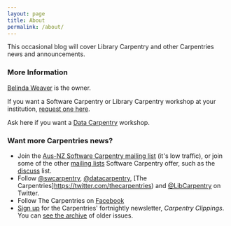 ```yaml
---
layout: page
title: About
permalink: /about/
---
```


This occasional blog will cover Library Carpentry and other Carpentries news and announcements.

### More Information

[Belinda Weaver](https://twitter.com/cloudaus) is the owner.

If you want a Software Carpentry or Library Carpentry workshop at your institution, [request one here](http://software-carpentry.org/workshops/request/). 

Ask here if you want a [Data Carpentry](http://www.datacarpentry.org/workshops-host/) workshop.

### Want more Carpentries news?

- Join the [Aus-NZ Software Carpentry mailing list](http://lists.software-carpentry.org/listinfo/aus-nz) (it's low traffic), or join some of the other [mailing lists](http://software-carpentry.org/join/) Software Carpentry offer, such as the [discuss](http://lists.software-carpentry.org/listinfo/discuss) list.
- Follow [@swcarpentry](https://twitter.com/swcarpentry), [@datacarpentry](https://twitter.com/datacarpentry), [The Carpentries]https://twitter.com/thecarpentries) and [@LibCarpentry](https://twitter.com/LibCarpentry) on Twitter.
- Follow The Carpentries on [Facebook](https://www.facebook.com/carpentries/)
- [Sign up](http://eepurl.com/cfODMH) for the Carpentries' fortnightly newsletter, *Carpentry Clippings*. You can [see the archive](http://us14.campaign-archive2.com/home/?u=46d7513c798c6bd41e5f58f4a&id=50c3e6d6fe) of older issues. 
